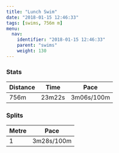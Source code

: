 ```yaml
---
title: "Lunch Swim"
date: "2018-01-15 12:46:33"
tags: [swims, 756m m]
menu:
  nav:
    identifier: "2018-01-15 12:46:33"
    parent: "swims"
    weight: 130
---
```


### Stats

| Distance | Time | Pace |
|----------|------|------|
|756m|23m22s|3m06s/100m|

### Splits

| Metre | Pace |
|------|------|
|1|3m28s/100m|
